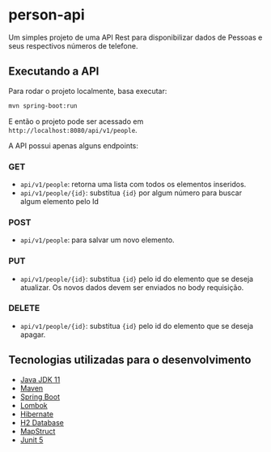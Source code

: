 # person-api

Um simples projeto de uma API Rest para disponibilizar dados de Pessoas
e seus respectivos números de telefone.

## Executando a API
Para rodar o projeto localmente, basa executar:
```Bash
mvn spring-boot:run 
```
E então o projeto pode ser acessado em `http://localhost:8080/api/v1/people`.

A API possui apenas alguns endpoints:

### GET

- `api/v1/people`: retorna uma lista com todos os elementos inseridos.
- `api/v1/people/{id}`: substitua `{id}` por algum número para buscar
algum elemento pelo Id 

### POST
- `api/v1/people`: para salvar um novo elemento.

### PUT
- `api/v1/people/{id}`: substitua `{id}` pelo id do elemento que se deseja atualizar.
Os novos dados devem ser enviados no body requisição.
  
### DELETE
- `api/v1/people/{id}`: substitua `{id}` pelo id do elemento que se deseja apagar.

## Tecnologias utilizadas para o desenvolvimento
- [Java JDK 11](https://www.oracle.com/br/java/technologies/javase-jdk11-downloads.html)
- [Maven](https://maven.apache.org/)
- [Spring Boot](https://spring.io/projects/spring-boot)
- [Lombok](https://projectlombok.org/)
- [Hibernate](https://hibernate.org/)
- [H2 Database](https://www.h2database.com/html/main.html)
- [MapStruct](https://mapstruct.org/)
- [Junit 5](https://junit.org/junit5/)

